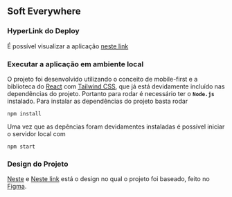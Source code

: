 ## Soft Everywhere

### HyperLink do Deploy

É possível visualizar a aplicação [neste link](https://frontend-test-tiago.vercel.app/)

### Executar a aplicação em ambiente local

O projeto foi desenvolvido utilizando o conceito de mobile-first e a biblioteca do [React](https://react.dev/) com [Tailwind CSS](https://tailwindcss.com/), que já está devidamente incluído nas dependências do projeto. Portanto para rodar é necessário ter o **`Node.js`** instalado. Para instalar as dependências do projeto basta rodar

    npm install

Uma vez que as depências foram devidamentes instaladas é possível iniciar o servidor local com

    npm start

### Design do Projeto

[Neste](https://www.figma.com/file/KQQ6cSeahrNi6HYSj8mgEW/Teste-t%C3%A9cnico---Soft-Everywhere?type=design&node-id=35-1134&t=M73wj04zzF6AnulN-0) e [Neste link](https://www.figma.com/proto/KQQ6cSeahrNi6HYSj8mgEW/Teste-t%C3%A9cnico---Soft-Everywhere?type=design&node-id=4-419&scaling=min-zoom&page-id=22%3A249&starting-point-node-id=4%3A419&show-proto-sidebar=1) está o design no qual o projeto foi baseado, feito no [Figma](https://www.figma.com/).